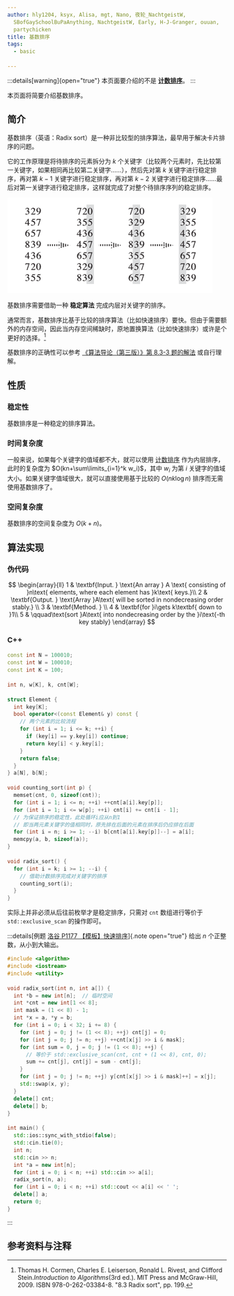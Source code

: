```yaml
---
author: hly1204, ksyx, Alisa, mgt, Nano, 夜轮_NachtgeistW,
  SBofGaySchoolBuPaAnything, NachtgeistW, Early, H-J-Granger, ouuan,
  partychicken
title: 基数排序
tags:
  - basic

---
```


:::details[warning]{open="true"}
本页面要介绍的不是 [**计数排序**](./counting-sort.md)。
:::

本页面将简要介绍基数排序。

## 简介

基数排序（英语：Radix sort）是一种非比较型的排序算法，最早用于解决卡片排序的问题。

它的工作原理是将待排序的元素拆分为 $k$ 个关键字（比较两个元素时，先比较第一关键字，如果相同再比较第二关键字……），然后先对第 $k$ 关键字进行稳定排序，再对第 $k-1$ 关键字进行稳定排序，再对第 $k-2$ 关键字进行稳定排序……最后对第一关键字进行稳定排序，这样就完成了对整个待排序序列的稳定排序。

![一个基数排序的流程](images/radix-sort-1.png "一个基数排序的流程")

基数排序需要借助一种 **稳定算法** 完成内层对关键字的排序。

通常而言，基数排序比基于比较的排序算法（比如快速排序）要快。但由于需要额外的内存空间，因此当内存空间稀缺时，原地置换算法（比如快速排序）或许是个更好的选择。[^ref1]

基数排序的正确性可以参考 [《算法导论（第三版）》第 8.3-3 题的解法](https://walkccc.github.io/CLRS/Chap08/8.3/#83-3) 或自行理解。

## 性质

### 稳定性

基数排序是一种稳定的排序算法。

### 时间复杂度

一般来说，如果每个关键字的值域都不大，就可以使用 [计数排序](./counting-sort.md) 作为内层排序，此时的复杂度为 $O(kn+\sum\limits_{i=1}^k w_i)$，其中 $w_i$ 为第 $i$ 关键字的值域大小。如果关键字值域很大，就可以直接使用基于比较的 $O(nk\log n)$ 排序而无需使用基数排序了。

### 空间复杂度

基数排序的空间复杂度为 $O(k+n)$。

## 算法实现

### 伪代码

$$
\begin{array}{ll}
1 & \textbf{Input. } \text{An array } A \text{ consisting of }n\text{ elements, where each element has }k\text{ keys.}\\
2 & \textbf{Output. } \text{Array }A\text{ will be sorted in nondecreasing order stably.} \\
3 & \textbf{Method. }  \\
4 & \textbf{for }i\gets k\textbf{ down to }1\\
5 & \qquad\text{sort }A\text{ into nondecreasing order by the }i\text{-th key stably}
\end{array}
$$

### C++

```cpp
const int N = 100010;
const int W = 100010;
const int K = 100;

int n, w[K], k, cnt[W];

struct Element {
  int key[K];
  bool operator<(const Element& y) const {
    // 两个元素的比较流程
    for (int i = 1; i <= k; ++i) {
      if (key[i] == y.key[i]) continue;
      return key[i] < y.key[i];
    }
    return false;
  }
} a[N], b[N];

void counting_sort(int p) {
  memset(cnt, 0, sizeof(cnt));
  for (int i = 1; i <= n; ++i) ++cnt[a[i].key[p]];
  for (int i = 1; i <= w[p]; ++i) cnt[i] += cnt[i - 1];
  // 为保证排序的稳定性，此处循环i应从n到1
  // 即当两元素关键字的值相同时，原先排在后面的元素在排序后仍应排在后面
  for (int i = n; i >= 1; --i) b[cnt[a[i].key[p]]--] = a[i];
  memcpy(a, b, sizeof(a));
}

void radix_sort() {
  for (int i = k; i >= 1; --i) {
    // 借助计数排序完成对关键字的排序
    counting_sort(i);
  }
}
```

实际上并非必须从后往前枚举才是稳定排序，只需对 `cnt` 数组进行等价于 `std::exclusive_scan` 的操作即可。

:::details[例题 [洛谷 P1177 【模板】快速排序](https://www.luogu.com.cn/problem/P1177)]{.note open="true"}
给出 $n$ 个正整数，从小到大输出。

```cpp
#include <algorithm>
#include <iostream>
#include <utility>

void radix_sort(int n, int a[]) {
  int *b = new int[n];  // 临时空间
  int *cnt = new int[1 << 8];
  int mask = (1 << 8) - 1;
  int *x = a, *y = b;
  for (int i = 0; i < 32; i += 8) {
    for (int j = 0; j != (1 << 8); ++j) cnt[j] = 0;
    for (int j = 0; j != n; ++j) ++cnt[x[j] >> i & mask];
    for (int sum = 0, j = 0; j != (1 << 8); ++j) {
      // 等价于 std::exclusive_scan(cnt, cnt + (1 << 8), cnt, 0);
      sum += cnt[j], cnt[j] = sum - cnt[j];
    }
    for (int j = 0; j != n; ++j) y[cnt[x[j] >> i & mask]++] = x[j];
    std::swap(x, y);
  }
  delete[] cnt;
  delete[] b;
}

int main() {
  std::ios::sync_with_stdio(false);
  std::cin.tie(0);
  int n;
  std::cin >> n;
  int *a = new int[n];
  for (int i = 0; i < n; ++i) std::cin >> a[i];
  radix_sort(n, a);
  for (int i = 0; i < n; ++i) std::cout << a[i] << ' ';
  delete[] a;
  return 0;
}
```
:::

## 参考资料与注释

[^ref1]: Thomas H. Cormen, Charles E. Leiserson, Ronald L. Rivest, and Clifford Stein.*Introduction to Algorithms*(3rd ed.). MIT Press and McGraw-Hill, 2009. ISBN 978-0-262-03384-8. "8.3 Radix sort", pp. 199.
